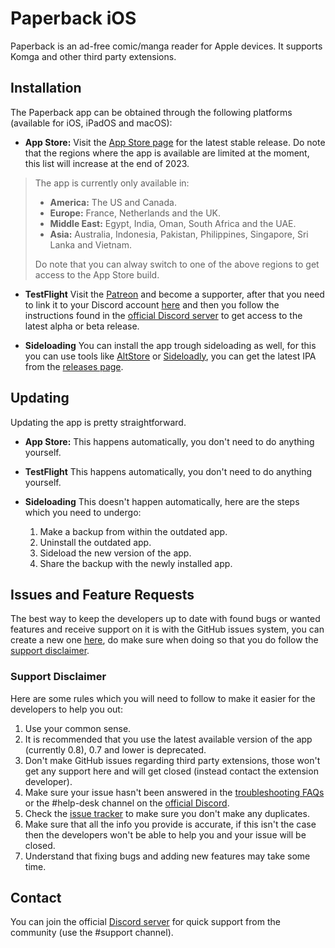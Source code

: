 # Paperback iOS

Paperback is an ad-free comic/manga reader for Apple devices. It supports Komga and other third party extensions.

## Installation

The Paperback app can be obtained through the following platforms (available for iOS, iPadOS and macOS):

- **App Store:** Visit the [App Store page](https://apps.apple.com/gb/app/paperback-a-komga-client/id1626613373) for the latest stable release. Do note that the regions where the app is available are limited at the moment, this list will increase at the end of 2023.

> The app is currently only available in:
>
> - **America:** The US and Canada.
> - **Europe:** France, Netherlands and the UK.
> - **Middle East:** Egypt, India, Oman, South Africa and the UAE.
> - **Asia:** Australia, Indonesia, Pakistan, Philippines, Singapore, Sri Lanka and Vietnam.
>
> Do note that you can alway switch to one of the above regions to get access to the App Store build.

- **TestFlight** Visit the [Patreon](https://www.patreon.com/FaizanDurrani) and become a supporter, after that you need to link it to your Discord account [here](https://www.patreon.com/settings/apps) and then you follow the instructions found in the [official Discord server](https://discord.com/invite/Paperback) to get access to the latest alpha or beta release.

- **Sideloading** You can install the app trough sideloading as well, for this you can use tools like [AltStore](https://altstore.io/) or [Sideloadly](https://sideloadly.io/), you can get the latest IPA from the [releases page](https://github.com/Paperback-iOS/app/releases).

## Updating

Updating the app is pretty straightforward.

- **App Store:** This happens automatically, you don't need to do anything yourself.

- **TestFlight** This happens automatically, you don't need to do anything yourself.

- **Sideloading** This doesn't happen automatically, here are the steps which you need to undergo:
    1. Make a backup from within the outdated app.
    2. Uninstall the outdated app.
    3. Sideload the new version of the app.
    4. Share the backup with the newly installed app.

## Issues and Feature Requests

The best way to keep the developers up to date with found bugs or wanted features and receive support on it is with the GitHub issues system, you can create a new one [here](https://github.com/Paperback-iOS/app/issues/new/choose), do make sure when doing so that you do follow the [support disclaimer](https://github.com/Paperback-iOS/app#support-disclaimer).

### Support Disclaimer

Here are some rules which you will need to follow to make it easier for the developers to help you out:

1. Use your common sense.
2. It is recommended that you use the latest available version of the app (currently 0.8), 0.7 and lower is deprecated.
3. Don't make GitHub issues regarding third party extensions, those won't get any support here and will get closed (instead contact the extension developer).
4. Make sure your issue hasn't been answered in the [troubleshooting FAQs](https://paperback.moe/help/faq/) or the \#help-desk channel on the [official Discord](https://discord.com/invite/Paperback).
5. Check the [issue tracker](https://github.com/Paperback-iOS/app/issues) to make sure you don't make any duplicates.
6. Make sure that all the info you provide is accurate, if this isn't the case then the developers won't be able to help you and your issue will be closed.
7. Understand that fixing bugs and adding new features may take some time.

## Contact

You can join the official [Discord server](https://discord.com/invite/Paperback) for quick support from the community (use the \#support channel).
